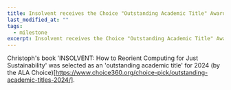 ```yaml
---
title: Insolvent receives the Choice "Outstanding Academic Title" Award. 
last_modified_at: ""
tags: 
  - milestone
excerpt: Insolvent receives the Choice "Outstanding Academic Title" Award, see full post for details.
---
```


Christoph's book 'INSOLVENT: How to Reorient Computing for Just Sustainability' 
was selected as an 'outstanding academic title' for 2024 (by the ALA Choice)[https://www.choice360.org/choice-pick/outstanding-academic-titles-2024/]. 

